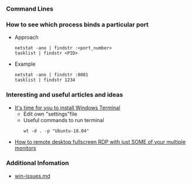 ### Command Lines

### How to see which process binds a particular port

* Approach
   ```
   netstat -ano | findstr :<port_number>
   tasklist | findstr <PID>
   ```
* Example
   ```
   netstat -ano | findstr :8081
   tasklist | findstr 1234
   ```

### Interesting and useful articles and ideas

* [It's time for you to install Windows Terminal](https://www.hanselman.com/blog/its-time-for-you-to-install-windows-terminal)
   - Edit own "settings"file
   - Useful commands to run terminal 
	   ```
	   wt -d . -p "Ubuntu-18.04"
	   ```
* [How to remote desktop fullscreen RDP with just SOME of your multiple monitors](https://www.hanselman.com/blog/how-to-remote-desktop-fullscreen-rdp-with-just-some-of-your-multiple-monitors)

### Additional Infomation

* [win-issues.md](win-issues.md)
